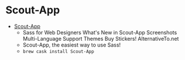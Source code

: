 # Scout-App
- [Scout-App](https://scout-app.io/)
  -  Sass for Web Designers What's New in Scout-App Screenshots Multi-Language Support Themes Buy Stickers! AlternativeTo.net
  - Scout-App, the easiest way to use Sass!
  - `brew cask install Scout-App`
